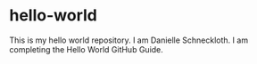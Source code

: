 # hello-world
This is my hello world repository.
I am Danielle Schneckloth. I am completing the Hello World GitHub Guide.
